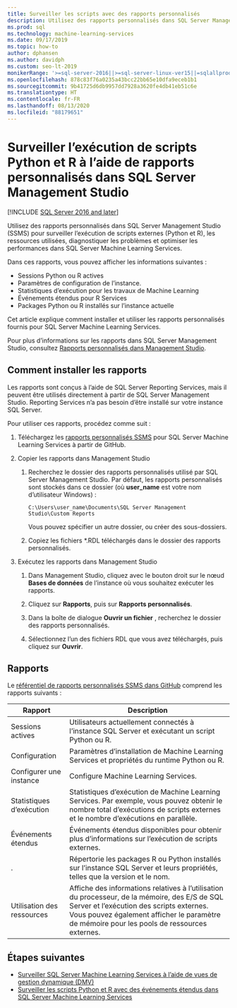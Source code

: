 ```yaml
---
title: Surveiller les scripts avec des rapports personnalisés
description: Utilisez des rapports personnalisés dans SQL Server Management Studio (SSMS) pour surveiller l’exécution de scripts externes (Python et R), les ressources utilisées, diagnostiquer les problèmes et optimiser les performances dans SQL Server Machine Learning Services.
ms.prod: sql
ms.technology: machine-learning-services
ms.date: 09/17/2019
ms.topic: how-to
author: dphansen
ms.author: davidph
ms.custom: seo-lt-2019
monikerRange: '>=sql-server-2016||>=sql-server-linux-ver15||=sqlallproducts-allversions'
ms.openlocfilehash: 878c83f76a0235a43bcc22bb65e10dfa9eceb1b1
ms.sourcegitcommit: 9b41725d6db9957dd7928a3620fe4db41eb51c6e
ms.translationtype: HT
ms.contentlocale: fr-FR
ms.lasthandoff: 08/13/2020
ms.locfileid: "88179651"
---
```

# <a name="monitor-python-and-r-script-execution-using-custom-reports-in-sql-server-management-studio"></a>Surveiller l’exécution de scripts Python et R à l’aide de rapports personnalisés dans SQL Server Management Studio
[!INCLUDE [SQL Server 2016 and later](../../includes/applies-to-version/sqlserver2016.md)]

Utilisez des rapports personnalisés dans SQL Server Management Studio (SSMS) pour surveiller l’exécution de scripts externes (Python et R), les ressources utilisées, diagnostiquer les problèmes et optimiser les performances dans SQL Server Machine Learning Services.

Dans ces rapports, vous pouvez afficher les informations suivantes :

- Sessions Python ou R actives
- Paramètres de configuration de l’instance.
- Statistiques d’exécution pour les travaux de Machine Learning
- Événements étendus pour R Services
- Packages Python ou R installés sur l’instance actuelle

Cet article explique comment installer et utiliser les rapports personnalisés fournis pour SQL Server Machine Learning Services.

Pour plus d’informations sur les rapports dans SQL Server Management Studio, consultez [Rapports personnalisés dans Management Studio](../../ssms/object/custom-reports-in-management-studio.md).

## <a name="how-to-install-the-reports"></a>Comment installer les rapports

Les rapports sont conçus à l’aide de SQL Server Reporting Services, mais il peuvent être utilisés directement à partir de SQL Server Management Studio. Reporting Services n’a pas besoin d’être installé sur votre instance SQL Server.

Pour utiliser ces rapports, procédez comme suit :

1. Téléchargez les [rapports personnalisés SSMS](https://github.com/Microsoft/sql-server-samples/tree/master/samples/features/machine-learning-services/ssms-custom-reports) pour SQL Server Machine Learning Services à partir de GitHub.

2. Copier les rapports dans Management Studio

    1. Recherchez le dossier des rapports personnalisés utilisé par SQL Server Management Studio. Par défaut, les rapports personnalisés sont stockés dans ce dossier (où **user_name** est votre nom d’utilisateur Windows) :

        `C:\Users\user_name\Documents\SQL Server Management Studio\Custom Reports`

       Vous pouvez spécifier un autre dossier, ou créer des sous-dossiers.

    2. Copiez les fichiers *.RDL téléchargés dans le dossier des rapports personnalisés.

3. Exécutez les rapports dans Management Studio

    1. Dans Management Studio, cliquez avec le bouton droit sur le nœud **Bases de données** de l’instance où vous souhaitez exécuter les rapports.

    2. Cliquez sur **Rapports**, puis sur **Rapports personnalisés**.

    3. Dans la boîte de dialogue **Ouvrir un fichier** , recherchez le dossier des rapports personnalisés.

    4. Sélectionnez l’un des fichiers RDL que vous avez téléchargés, puis cliquez sur **Ouvrir**.

## <a name="reports"></a>Rapports

Le [référentiel de rapports personnalisés SSMS dans GitHub](https://github.com/Microsoft/sql-server-samples/tree/master/samples/features/machine-learning-services/ssms-custom-reports) comprend les rapports suivants :

| Rapport | Description |
|-|-|
| Sessions actives | Utilisateurs actuellement connectés à l’instance SQL Server et exécutant un script Python ou R. |
| Configuration | Paramètres d’installation de Machine Learning Services et propriétés du runtime Python ou R. |
| Configurer une instance | Configure Machine Learning Services. |
| Statistiques d’exécution | Statistiques d’exécution de Machine Learning Services. Par exemple, vous pouvez obtenir le nombre total d’exécutions de scripts externes et le nombre d’exécutions en parallèle. |
| Événements étendus | Événements étendus disponibles pour obtenir plus d’informations sur l’exécution de scripts externes. |
| . | Répertorie les packages R ou Python installés sur l’instance SQL Server et leurs propriétés, telles que la version et le nom. |
| Utilisation des ressources | Affiche des informations relatives à l’utilisation du processeur, de la mémoire, des E/S de SQL Server et l’exécution des scripts externes. Vous pouvez également afficher le paramètre de mémoire pour les pools de ressources externes. |

## <a name="next-steps"></a>Étapes suivantes

- [Surveiller SQL Server Machine Learning Services à l’aide de vues de gestion dynamique (DMV)](monitor-sql-server-machine-learning-services-using-dynamic-management-views.md)
- [Surveiller les scripts Python et R avec des événements étendus dans SQL Server Machine Learning Services](extended-events.md)

